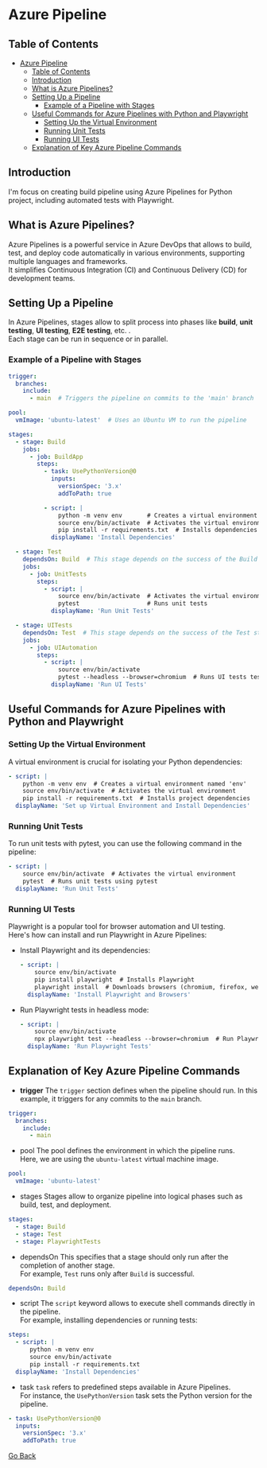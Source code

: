 # Azure Pipeline


## Table of Contents

- [Azure Pipeline](#azure-pipeline)
  - [Table of Contents](#table-of-contents)
  - [Introduction](#introduction)
  - [What is Azure Pipelines?](#what-is-azure-pipelines)
  - [Setting Up a Pipeline](#setting-up-a-pipeline)
    - [Example of a Pipeline with Stages](#example-of-a-pipeline-with-stages)
  - [Useful Commands for Azure Pipelines with Python and Playwright](#useful-commands-for-azure-pipelines-with-python-and-playwright)
    - [Setting Up the Virtual Environment](#setting-up-the-virtual-environment)
    - [Running Unit Tests](#running-unit-tests)
    - [Running UI Tests](#running-ui-tests)
  - [Explanation of Key Azure Pipeline Commands](#explanation-of-key-azure-pipeline-commands)

## Introduction

I'm focus on creating build pipeline using Azure Pipelines for Python project, including automated tests with Playwright.  

## What is Azure Pipelines?

Azure Pipelines is a powerful service in Azure DevOps that allows to build, test, and deploy code automatically in various environments, supporting multiple languages and frameworks.  
It simplifies Continuous Integration (CI) and Continuous Delivery (CD) for development teams.

## Setting Up a Pipeline

In Azure Pipelines, stages allow to split process into phases like **build**, **unit testing**, **UI testing**, **E2E testing**, etc. .  
Each stage can be run in sequence or in parallel.

### Example of a Pipeline with Stages

```yaml
trigger:
  branches:
    include:
      - main  # Triggers the pipeline on commits to the 'main' branch

pool:
  vmImage: 'ubuntu-latest'  # Uses an Ubuntu VM to run the pipeline

stages:
  - stage: Build
    jobs:
      - job: BuildApp
        steps:
          - task: UsePythonVersion@0
            inputs:
              versionSpec: '3.x'
              addToPath: true

          - script: |
              python -m venv env       # Creates a virtual environment
              source env/bin/activate  # Activates the virtual environment
              pip install -r requirements.txt  # Installs dependencies
            displayName: 'Install Dependencies'

  - stage: Test
    dependsOn: Build  # This stage depends on the success of the Build stage
    jobs:
      - job: UnitTests
        steps:
          - script: |
              source env/bin/activate  # Activates the virtual environment
              pytest                   # Runs unit tests
            displayName: 'Run Unit Tests'

  - stage: UITests
    dependsOn: Test  # This stage depends on the success of the Test stage
    jobs:
      - job: UIAutomation
        steps:
          - script: |
              source env/bin/activate
              pytest --headless --browser=chromium  # Runs UI tests tests in headless mode
            displayName: 'Run UI Tests'
```

## Useful Commands for Azure Pipelines with Python and Playwright

### Setting Up the Virtual Environment

A virtual environment is crucial for isolating your Python dependencies:

```yaml
- script: |
    python -m venv env  # Creates a virtual environment named 'env'
    source env/bin/activate  # Activates the virtual environment
    pip install -r requirements.txt  # Installs project dependencies
  displayName: 'Set up Virtual Environment and Install Dependencies'
```

### Running Unit Tests

To run unit tests with pytest, you can use the following command in the pipeline:

```yaml
- script: |
    source env/bin/activate  # Activates the virtual environment
    pytest  # Runs unit tests using pytest
  displayName: 'Run Unit Tests'
```

### Running UI Tests

Playwright is a popular tool for browser automation and UI testing.  
Here's how can install and run Playwright in Azure Pipelines:

- Install Playwright and its dependencies:

  ```yaml
  - script: |
      source env/bin/activate
      pip install playwright  # Installs Playwright
      playwright install  # Downloads browsers (chromium, firefox, webkit)
    displayName: 'Install Playwright and Browsers'
  ```

- Run Playwright tests in headless mode:

  ```yaml
  - script: |
      source env/bin/activate
      npx playwright test --headless --browser=chromium  # Run Playwright tests in headless mode
    displayName: 'Run Playwright Tests'
  ```

## Explanation of Key Azure Pipeline Commands

- **trigger**
The `trigger` section defines when the pipeline should run. In this example, it triggers for any commits to the `main` branch.

```yaml
trigger:
  branches:
    include:
      - main
```

- pool
The pool defines the environment in which the pipeline runs.  
Here, we are using the `ubuntu-latest` virtual machine image.

```yaml
pool:
  vmImage: 'ubuntu-latest'
```

- stages
Stages allow to organize pipeline into logical phases such as build, test, and deployment.

```yaml
stages:
  - stage: Build
  - stage: Test
  - stage: PlaywrightTests
```

- dependsOn
This specifies that a stage should only run after the completion of another stage.  
For example, `Test` runs only after `Build` is successful.

```yaml
dependsOn: Build
```

- script
The `script` keyword allows to execute shell commands directly in the pipeline.  
For example, installing dependencies or running tests:

```yaml
steps:
  - script: |
      python -m venv env
      source env/bin/activate
      pip install -r requirements.txt
  displayName: 'Install Dependencies'
```

- task
`task` refers to predefined steps available in Azure Pipelines.  
For instance, the `UsePythonVersion` task sets the Python version for the pipeline.

```yaml
- task: UsePythonVersion@0
  inputs:
    versionSpec: '3.x'
    addToPath: true
```

[Go Back](./Index.md)
